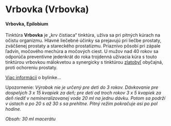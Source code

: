 Vrbovka (Vrbovka)
=================

#### Vrbovka, Epilobium

Tinktúra **Vrbovka** je „krv čistiaca“ tinktúra, užíva sa pri pitných kúrach na
očistu organizmu. Hlavné liečebné účinky sa prejavujú pri liečbe prostaty,
zväčšenej prostaty a stareckého prostatizmu. Priaznivo pôsobí pri zápale ľadvín,
močového mechúra a močových ciest. U mužov nad 40 rokov sa odporúča preventívne
jedenkrát do roka trojdenná užívacia kúra s touto tinktúrou vrbovkou málokvetou
a synergicky s tinktúrou [zlatobyľ](zlatobyl) obyčajná,
proti ochoreniu prostaty.

[Viac informácií](../bylinky/vrbovka-horska) o bylinke…

Upozornenie: *Výrobok nie je určený pre deti do 3 rokov. Dávkovanie pre
dospelých 3 x 15 kvapiek za deň; pre deti od troch rokov 3 x 5 kvapiek za deň
riediť v nemineralizovanej vode 20 ml na jednu dávku. Potom sa podrží v ústach a
po 20 s až 30 s sa prehltne. Pitný režim pokračuje asi po pol hodine.*

*Obsah: 30 ml macerátu*
